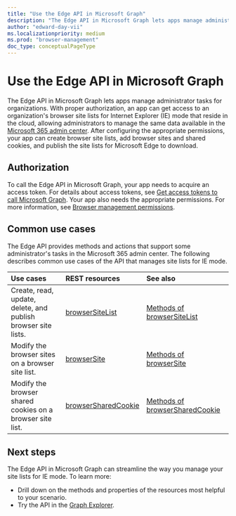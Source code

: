 ```yaml
---
title: "Use the Edge API in Microsoft Graph"
description: "The Edge API in Microsoft Graph lets apps manage administrator tasks for organizations."
author: "edward-day-vii"
ms.localizationpriority: medium
ms.prod: "browser-management"
doc_type: conceptualPageType
---
```


# Use the Edge API in Microsoft Graph

The Edge API in Microsoft Graph lets apps manage administrator tasks for organizations. With proper authorization, an app can get access to an organization's browser site lists for Internet Explorer (IE) mode that reside in the cloud, allowing administrators to manage the same data available in the [Microsoft 365 admin center](https://admin.microsoft.com/). After configuring the appropriate permissions, your app can create browser site lists, add browser sites and shared cookies, and publish the site lists for Microsoft Edge to download.

## Authorization

To call the Edge API in Microsoft Graph, your app needs to acquire an access token. For details about access tokens, see [Get access tokens to call Microsoft Graph](/graph/auth/). Your app also needs the appropriate permissions. For more information, see [Browser management permissions](/graph/permissions-reference#browser-management-permissions).

## Common use cases

The Edge API provides methods and actions that support some administrator's tasks in the Microsoft 365 admin center. The following describes common use cases of the API that manages site lists for IE mode.

| Use cases | REST resources | See also |
|:----------|:---------------|:---------|
| Create, read, update, delete, and publish browser site lists. | [browserSiteList](../resources/browsersitelist.md) | [Methods of browserSiteList](../resources/browsersitelist.md#methods) |
| Modify the browser sites on a browser site list. | [browserSite](../resources/browsersite.md) | [Methods of browserSite](../resources/browsersite.md#methods) |
| Modify the browser shared cookies on a browser site list. | [browserSharedCookie](../resources/browsersharedcookie.md) | [Methods of browserSharedCookie](../resources/browsersharedcookie.md#methods) |

## Next steps

The Edge API in Microsoft Graph can streamline the way you manage your site lists for IE mode. To learn more:

- Drill down on the methods and properties of the resources most helpful to your scenario.
- Try the API in the [Graph Explorer](https://developer.microsoft.com/graph/graph-explorer).
